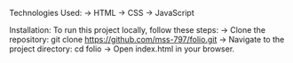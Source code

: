 Technologies Used:
    -> HTML
    -> CSS
    -> JavaScript

Installation:
  To run this project locally, follow these steps:
        -> Clone the repository: git clone https://github.com/mss-797/folio.git
        -> Navigate to the project directory: cd folio
        -> Open index.html in your browser.

